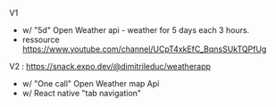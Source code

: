 
V1 
- w/ "5d" Open Weather api - weather for 5 days each 3 hours. 
- ressource https://www.youtube.com/channel/UCpT4xkEfC_BqnsSUkTQPfUg

V2 : https://snack.expo.dev/@dimitrileduc/weatherapp
- w/ "One call" Open Weather map Api 
- w/ React native "tab navigation" 

